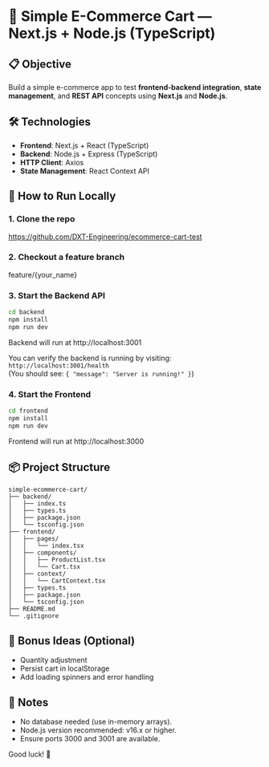 # 🛒 Simple E-Commerce Cart — Next.js + Node.js (TypeScript)

## 📋 Objective
Build a simple e-commerce app to test **frontend-backend integration**, **state management**, and **REST API** concepts using **Next.js** and **Node.js**.

## 🛠️ Technologies
- **Frontend**: Next.js + React (TypeScript)
- **Backend**: Node.js + Express (TypeScript)
- **HTTP Client**: Axios
- **State Management**: React Context API

## 🚀 How to Run Locally

### 1. Clone the repo
https://github.com/DXT-Engineering/ecommerce-cart-test

### 2. Checkout a feature branch
feature/{your_name}

### 3. Start the Backend API
```bash
cd backend
npm install
npm run dev
```
Backend will run at http://localhost:3001

You can verify the backend is running by visiting:  
`http://localhost:3001/health`  
(You should see: `{ "message": "Server is running!" }`)

### 4. Start the Frontend
```bash
cd frontend
npm install
npm run dev
```
Frontend will run at http://localhost:3000

## 📦 Project Structure
```
simple-ecommerce-cart/
├── backend/
│   ├── index.ts
│   ├── types.ts
│   ├── package.json
│   └── tsconfig.json
├── frontend/
│   ├── pages/
│   │   └── index.tsx
│   ├── components/
│   │   ├── ProductList.tsx
│   │   └── Cart.tsx
│   ├── context/
│   │   └── CartContext.tsx
│   ├── types.ts
│   ├── package.json
│   └── tsconfig.json
├── README.md
└── .gitignore
```

## 🧹 Bonus Ideas (Optional)
- Quantity adjustment
- Persist cart in localStorage
- Add loading spinners and error handling

## 📝 Notes
- No database needed (use in-memory arrays).
- Node.js version recommended: v16.x or higher.
- Ensure ports 3000 and 3001 are available.

Good luck! 🚀
